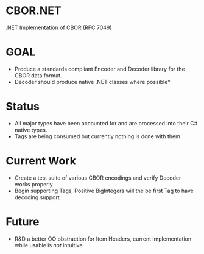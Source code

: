 CBOR.NET
========

.NET Implementation of CBOR (RFC 7049)

GOAL
========
* Produce a standards compliant Encoder and Decoder library for the CBOR data format.
* Decoder should produce native .NET classes where possible*

Status
========
* All major types have been accounted for and are processed into their C# native types.
* Tags are being consumed but currently nothing is done with them

Current Work
========
* Create a test suite of various CBOR encodings and verify Decoder works properly
* Begin supporting Tags, Positive BigIntegers will the be first Tag to have decoding support

Future
========
* R&D a better OO obstraction for Item Headers, current implementation while usable is *not* intuitive


